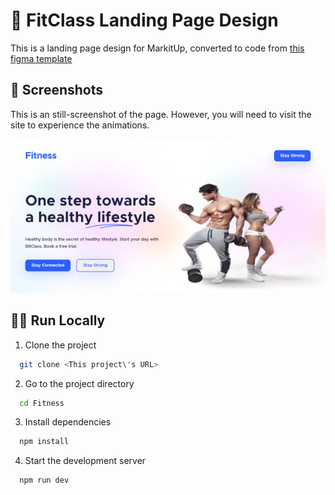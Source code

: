 # 🎨 FitClass Landing Page Design

This is a landing page design for MarkitUp, converted to code from [this figma template](https://dopeui.co/)

## 📸 Screenshots

This is an still-screenshot of the page. However, you will need to visit the site to experience the animations.

![Landing Page Design](/components/assets/images/LandingPage.png)

## 🏃‍♂️ Run Locally

1. Clone the project

```bash
  git clone <This project\'s URL>
```

2. Go to the project directory

```bash
  cd Fitness
```

3. Install dependencies

```bash
  npm install
```

4. Start the development server

```bash
  npm run dev
```
